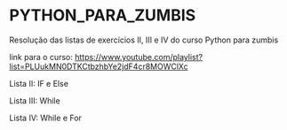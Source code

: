 # PYTHON_PARA_ZUMBIS
Resolução das listas de exercícios II, III e IV do curso Python para zumbis

link para o curso: https://www.youtube.com/playlist?list=PLUukMN0DTKCtbzhbYe2jdF4cr8MOWClXc 

Lista II: IF e Else

Lista III: While

Lista IV: While e For
